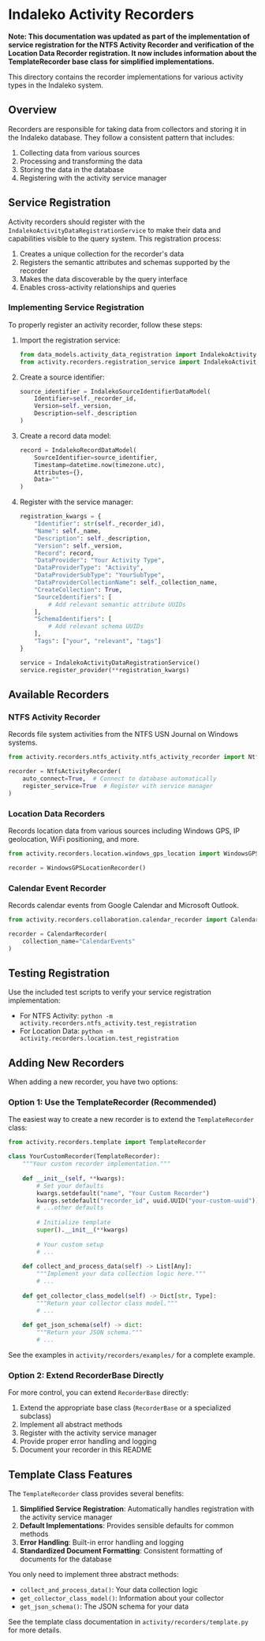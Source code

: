 # Indaleko Activity Recorders

**Note: This documentation was updated as part of the implementation of service registration for the NTFS Activity Recorder and verification of the Location Data Recorder registration. It now includes information about the TemplateRecorder base class for simplified implementations.**

This directory contains the recorder implementations for various activity types in the Indaleko system.

## Overview

Recorders are responsible for taking data from collectors and storing it in the Indaleko database. They follow a consistent pattern that includes:

1. Collecting data from various sources
2. Processing and transforming the data
3. Storing the data in the database
4. Registering with the activity service manager

## Service Registration

Activity recorders should register with the `IndalekoActivityDataRegistrationService` to make their data and capabilities visible to the query system. This registration process:

1. Creates a unique collection for the recorder's data
2. Registers the semantic attributes and schemas supported by the recorder
3. Makes the data discoverable by the query interface
4. Enables cross-activity relationships and queries

### Implementing Service Registration

To properly register an activity recorder, follow these steps:

1. Import the registration service:
   ```python
   from data_models.activity_data_registration import IndalekoActivityDataRegistrationDataModel
   from activity.recorders.registration_service import IndalekoActivityDataRegistrationService
   ```

2. Create a source identifier:
   ```python
   source_identifier = IndalekoSourceIdentifierDataModel(
       Identifier=self._recorder_id,
       Version=self._version,
       Description=self._description
   )
   ```

3. Create a record data model:
   ```python
   record = IndalekoRecordDataModel(
       SourceIdentifier=source_identifier,
       Timestamp=datetime.now(timezone.utc),
       Attributes={},
       Data=""
   )
   ```

4. Register with the service manager:
   ```python
   registration_kwargs = {
       "Identifier": str(self._recorder_id),
       "Name": self._name,
       "Description": self._description,
       "Version": self._version,
       "Record": record,
       "DataProvider": "Your Activity Type",
       "DataProviderType": "Activity",
       "DataProviderSubType": "YourSubType",
       "DataProviderCollectionName": self._collection_name,
       "CreateCollection": True,
       "SourceIdentifiers": [
           # Add relevant semantic attribute UUIDs
       ],
       "SchemaIdentifiers": [
           # Add relevant schema UUIDs
       ],
       "Tags": ["your", "relevant", "tags"]
   }
   
   service = IndalekoActivityDataRegistrationService()
   service.register_provider(**registration_kwargs)
   ```

## Available Recorders

### NTFS Activity Recorder

Records file system activities from the NTFS USN Journal on Windows systems.

```python
from activity.recorders.ntfs_activity.ntfs_activity_recorder import NtfsActivityRecorder

recorder = NtfsActivityRecorder(
    auto_connect=True,  # Connect to database automatically
    register_service=True  # Register with service manager
)
```

### Location Data Recorders

Records location data from various sources including Windows GPS, IP geolocation, WiFi positioning, and more.

```python
from activity.recorders.location.windows_gps_location import WindowsGPSLocationRecorder

recorder = WindowsGPSLocationRecorder()
```

### Calendar Event Recorder

Records calendar events from Google Calendar and Microsoft Outlook.

```python
from activity.recorders.collaboration.calendar_recorder import CalendarRecorder

recorder = CalendarRecorder(
    collection_name="CalendarEvents"
)
```

## Testing Registration

Use the included test scripts to verify your service registration implementation:

- For NTFS Activity: `python -m activity.recorders.ntfs_activity.test_registration`
- For Location Data: `python -m activity.recorders.location.test_registration`

## Adding New Recorders

When adding a new recorder, you have two options:

### Option 1: Use the TemplateRecorder (Recommended)

The easiest way to create a new recorder is to extend the `TemplateRecorder` class:

```python
from activity.recorders.template import TemplateRecorder

class YourCustomRecorder(TemplateRecorder):
    """Your custom recorder implementation."""
    
    def __init__(self, **kwargs):
        # Set your defaults
        kwargs.setdefault("name", "Your Custom Recorder")
        kwargs.setdefault("recorder_id", uuid.UUID("your-custom-uuid"))
        # ...other defaults
        
        # Initialize template
        super().__init__(**kwargs)
        
        # Your custom setup
        # ...
    
    def collect_and_process_data(self) -> List[Any]:
        """Implement your data collection logic here."""
        # ...
    
    def get_collector_class_model(self) -> Dict[str, Type]:
        """Return your collector class model."""
        # ...
    
    def get_json_schema(self) -> dict:
        """Return your JSON schema."""
        # ...
```

See the examples in `activity/recorders/examples/` for a complete example.

### Option 2: Extend RecorderBase Directly

For more control, you can extend `RecorderBase` directly:

1. Extend the appropriate base class (`RecorderBase` or a specialized subclass)
2. Implement all abstract methods
3. Register with the activity service manager
4. Provide proper error handling and logging
5. Document your recorder in this README

## Template Class Features

The `TemplateRecorder` class provides several benefits:

1. **Simplified Service Registration**: Automatically handles registration with the activity service manager
2. **Default Implementations**: Provides sensible defaults for common methods
3. **Error Handling**: Built-in error handling and logging
4. **Standardized Document Formatting**: Consistent formatting of documents for the database

You only need to implement three abstract methods:
- `collect_and_process_data()`: Your data collection logic
- `get_collector_class_model()`: Information about your collector
- `get_json_schema()`: The JSON schema for your data

See the template class documentation in `activity/recorders/template.py` for more details.